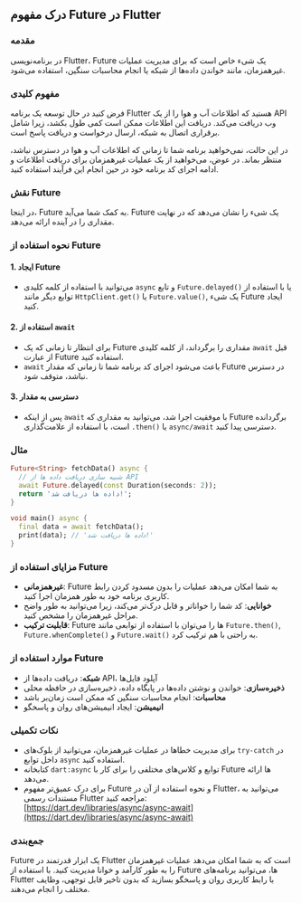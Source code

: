 ## درک مفهوم Future در Flutter

### مقدمه

در برنامه‌نویسی Flutter، Future یک شیء خاص است که برای مدیریت عملیات غیرهمزمان، مانند خواندن داده‌ها از شبکه یا انجام محاسبات سنگین، استفاده می‌شود.

### مفهوم کلیدی

فرض کنید در حال توسعه یک برنامه Flutter هستید که اطلاعات آب و هوا را از یک API وب دریافت می‌کند. دریافت این اطلاعات ممکن است کمی طول بکشد، زیرا شامل برقراری اتصال به شبکه، ارسال درخواست و دریافت پاسخ است.

در این حالت، نمی‌خواهید برنامه شما تا زمانی که اطلاعات آب و هوا در دسترس نباشد، منتظر بماند. در عوض، می‌خواهید از یک عملیات غیرهمزمان برای دریافت اطلاعات و ادامه اجرای کد برنامه خود در حین انجام این فرآیند استفاده کنید.

### نقش Future

در اینجا، Future به کمک شما می‌آید. Future یک شیء را نشان می‌دهد که در نهایت مقداری را در آینده ارائه می‌دهد.

### نحوه استفاده از Future

#### 1. ایجاد Future

* می‌توانید با استفاده از کلمه کلیدی `async` و تابع `Future.delayed()` یا با استفاده از توابع دیگر مانند `HttpClient.get()` یا `Future.value()`, یک شیء Future ایجاد کنید.

#### 2. استفاده از `await`

* برای انتظار تا زمانی که یک Future مقداری را برگرداند، از کلمه کلیدی `await` قبل از عبارت Future استفاده کنید.
* `await` باعث می‌شود اجرای کد برنامه شما تا زمانی که مقدار Future در دسترس نباشد، متوقف شود.

#### 3. دسترسی به مقدار

* پس از اینکه `await` با موفقیت اجرا شد، می‌توانید به مقداری که Future برگردانده است، با استفاده از علامت‌گذاری `.then()` یا `async/await` دسترسی پیدا کنید.

### مثال

```dart
Future<String> fetchData() async {
  // شبیه سازی دریافت داده ها از API
  await Future.delayed(const Duration(seconds: 2));
  return 'داده ها دریافت شد!';
}

void main() async {
  final data = await fetchData();
  print(data); // 'داده ها دریافت شد!'
}
```

### مزایای استفاده از Future

* **غیرهمزمانی**: Future به شما امکان می‌دهد عملیات را بدون مسدود کردن رابط کاربری برنامه خود به طور همزمان اجرا کنید.
* **خوانایی**: کد شما را خواناتر و قابل درک‌تر می‌کند، زیرا می‌توانید به طور واضح مراحل غیرهمزمان را مشخص کنید.
* **قابلیت ترکیب**: Future ها را می‌توان با استفاده از توابعی مانند `Future.then()`, `Future.whenComplete()` و `Future.wait()` به راحتی با هم ترکیب کرد.

### موارد استفاده از Future

* **شبکه**: دریافت داده‌ها از API، آپلود فایل‌ها
* **ذخیره‌سازی**: خواندن و نوشتن داده‌ها در پایگاه داده، ذخیره‌سازی در حافظه محلی
* **محاسبات**: انجام محاسبات سنگین که ممکن است زمان‌بر باشد
* **انیمیشن**: ایجاد انیمیشن‌های روان و پاسخگو

### نکات تکمیلی

* برای مدیریت خطاها در عملیات غیرهمزمان، می‌توانید از بلوک‌های `try-catch` در داخل توابع `async` استفاده کنید.
* کتابخانه `dart:async` توابع و کلاس‌های مختلفی را برای کار با Future ها ارائه می‌دهد.
* برای درک عمیق‌تر مفهوم Future و نحوه استفاده از آن در Flutter، می‌توانید به مستندات رسمی Flutter مراجعه کنید: [https://dart.dev/libraries/async/async-await](https://dart.dev/libraries/async/async-await)

### جمع‌بندی

Future یک ابزار قدرتمند در Flutter است که به شما امکان می‌دهد عملیات غیرهمزمان را به طور کارآمد و خوانا مدیریت کنید. با استفاده از Future ها، می‌توانید برنامه‌های Flutter با رابط کاربری روان و پاسخگو بسازید که بدون تاخیر قابل توجهی، وظایف مختلف را انجام می‌دهند.

